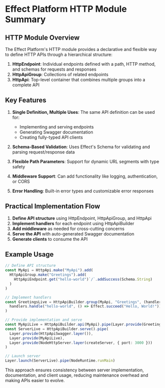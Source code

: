 # Effect Platform HTTP Module Summary

## HTTP Module Overview

The Effect Platform's HTTP module provides a declarative and flexible way to define HTTP APIs through a hierarchical structure:

1. **HttpEndpoint**: Individual endpoints defined with a path, HTTP method, and schemas for requests and responses
2. **HttpApiGroup**: Collections of related endpoints
3. **HttpApi**: Top-level container that combines multiple groups into a complete API

## Key Features

1. **Single Definition, Multiple Uses**: The same API definition can be used for:
   - Implementing and serving endpoints
   - Generating Swagger documentation
   - Creating fully-typed API clients

2. **Schema-Based Validation**: Uses Effect's Schema for validating and parsing request/response data

3. **Flexible Path Parameters**: Support for dynamic URL segments with type safety

4. **Middleware Support**: Can add functionality like logging, authentication, or CORS

5. **Error Handling**: Built-in error types and customizable error responses

## Practical Implementation Flow

1. **Define API structure** using HttpEndpoint, HttpApiGroup, and HttpApi
2. **Implement handlers** for each endpoint using HttpApiBuilder
3. **Add middleware** as needed for cross-cutting concerns
4. **Serve the API** with auto-generated Swagger documentation
5. **Generate clients** to consume the API

## Example Usage

```typescript
// Define API structure
const MyApi = HttpApi.make("MyApi").add(
  HttpApiGroup.make("Greetings").add(
    HttpApiEndpoint.get("hello-world")`/`.addSuccess(Schema.String)
  )
)

// Implement handlers
const GreetingsLive = HttpApiBuilder.group(MyApi, "Greetings", (handlers) =>
  handlers.handle("hello-world", () => Effect.succeed("Hello, World!"))
)

// Provide implementation and serve
const MyApiLive = HttpApiBuilder.api(MyApi).pipe(Layer.provide(GreetingsLive))
const ServerLive = HttpApiBuilder.serve().pipe(
  Layer.provide(HttpApiSwagger.layer()),
  Layer.provide(MyApiLive),
  Layer.provide(NodeHttpServer.layer(createServer, { port: 3000 }))
)

// Launch server
Layer.launch(ServerLive).pipe(NodeRuntime.runMain)
```

This approach ensures consistency between server implementation, documentation, and client usage, reducing maintenance overhead and making APIs easier to evolve.